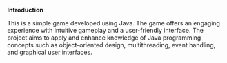 **Introduction**

This is a simple game developed using Java. The game offers an engaging experience with intuitive gameplay and a user-friendly interface.
The project aims to apply and enhance knowledge of Java programming concepts such as object-oriented design, multithreading, event handling, and graphical user interfaces.

